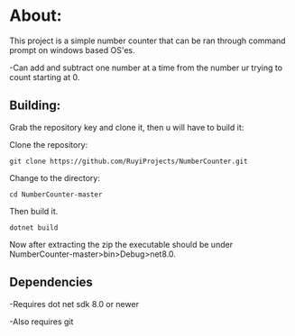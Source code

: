 # About:



This project is a simple number counter that can be ran through command prompt on windows based OS'es.

-Can add and subtract one number at a time from the number ur trying to count starting at 0.


## Building:


Grab the repository key and clone it, then u will have to build it:

Clone the repository:

``` 
git clone https://github.com/RuyiProjects/NumberCounter.git
```

Change to the directory:

``` 
cd NumberCounter-master
```

Then build it.

``` 
dotnet build
```

Now after extracting the zip the executable should be under NumberCounter-master>bin>Debug>net8.0.

## Dependencies

-Requires dot net sdk 8.0 or newer

-Also requires git






